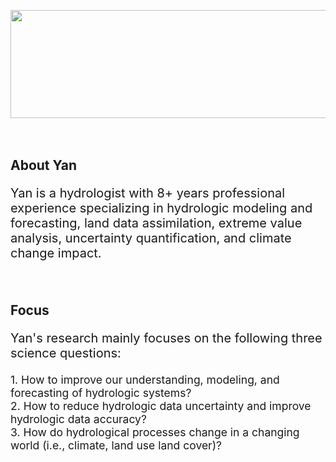 <img src="https://drive.google.com/uc?id=1FTmMhbzAf8eAB93dVYHc1B93Nyatu9Ba" width="755" height="173" align="center"> <br /> <br /> <br />  


## About Yan

<p style="font-size:20px">Yan is a hydrologist with 8+ years professional experience specializing in hydrologic modeling and forecasting, land data assimilation, extreme value analysis, uncertainty quantification, and climate change impact.</p> <br /> 



## Focus 
<p style="font-size:20px">Yan's research mainly focuses on the following three science questions:</p>

<p style="font-size:17.5px">1. How to improve our understanding, modeling, and forecasting of hydrologic systems?  <br />
2. How to reduce hydrologic data uncertainty and improve hydrologic data accuracy?  <br />
3. How do hydrological processes change in a changing world (i.e., climate, land use land cover)? </p>


